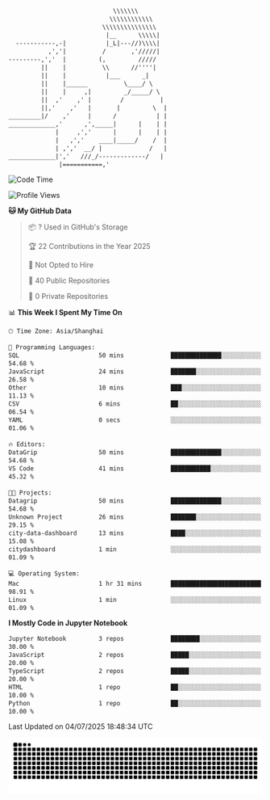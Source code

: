```
                             \\\\\\\
                            \\\\\\\\\\\\
                          \\\\\\\\\\\\\\\
                           |__      \\\\\|
  -----------,-|           |_L|---//)\\\\|
           ,','|          /       ,'/////|
---------,','  |         (,         /////
         ||    |          \\      //''''|
         ||    |           |___      _|
         ||    |______          \____/ \
         ||    |     ,|         _/_____/ \
         ||  ,'    ,' |        /          |
         ||,'    ,'   |       |         \  |
_________|/    ,'     |      /           | |
_____________,'      ,',_____|      |    | |
             |     ,','      |      |    | |
             |   ,','    ____|_____/    /  |
             | ,','  __/ |             /   |
_____________|','   ///_/-------------/   |
              |===========,'
```

<!--START_SECTION:waka-->
![Code Time](http://img.shields.io/badge/Code%20Time-51%20hrs%208%20mins-blue)

![Profile Views](http://img.shields.io/badge/Profile%20Views-2-blue)

**🐱 My GitHub Data** 

> 📦 ? Used in GitHub's Storage 
 > 
> 🏆 22 Contributions in the Year 2025
 > 
> 🚫 Not Opted to Hire
 > 
> 📜 40 Public Repositories 
 > 
> 🔑 0 Private Repositories 
 > 
📊 **This Week I Spent My Time On** 

```text
🕑︎ Time Zone: Asia/Shanghai

💬 Programming Languages: 
SQL                      50 mins             ██████████████░░░░░░░░░░░   54.68 % 
JavaScript               24 mins             ███████░░░░░░░░░░░░░░░░░░   26.58 % 
Other                    10 mins             ███░░░░░░░░░░░░░░░░░░░░░░   11.13 % 
CSV                      6 mins              ██░░░░░░░░░░░░░░░░░░░░░░░   06.54 % 
YAML                     0 secs              ░░░░░░░░░░░░░░░░░░░░░░░░░   01.06 % 

🔥 Editors: 
DataGrip                 50 mins             ██████████████░░░░░░░░░░░   54.68 % 
VS Code                  41 mins             ███████████░░░░░░░░░░░░░░   45.32 % 

🐱‍💻 Projects: 
Datagrip                 50 mins             ██████████████░░░░░░░░░░░   54.68 % 
Unknown Project          26 mins             ███████░░░░░░░░░░░░░░░░░░   29.15 % 
city-data-dashboard      13 mins             ████░░░░░░░░░░░░░░░░░░░░░   15.08 % 
citydashboard            1 min               ░░░░░░░░░░░░░░░░░░░░░░░░░   01.09 % 

💻 Operating System: 
Mac                      1 hr 31 mins        █████████████████████████   98.91 % 
Linux                    1 min               ░░░░░░░░░░░░░░░░░░░░░░░░░   01.09 % 
```

**I Mostly Code in Jupyter Notebook** 

```text
Jupyter Notebook         3 repos             ████████░░░░░░░░░░░░░░░░░   30.00 % 
JavaScript               2 repos             █████░░░░░░░░░░░░░░░░░░░░   20.00 % 
TypeScript               2 repos             █████░░░░░░░░░░░░░░░░░░░░   20.00 % 
HTML                     1 repo              ██░░░░░░░░░░░░░░░░░░░░░░░   10.00 % 
Python                   1 repo              ██░░░░░░░░░░░░░░░░░░░░░░░   10.00 % 
```




 Last Updated on 04/07/2025 18:48:34 UTC
<!--END_SECTION:waka-->

<picture>
  <source media="(prefers-color-scheme: dark)" srcset="https://raw.githubusercontent.com/yuemanly/yuemanly/output/github-contribution-grid-snake-dark.svg" />
  <source media="(prefers-color-scheme: light)" srcset="https://raw.githubusercontent.com/yuemanly/yuemanly/output/github-contribution-grid-snake.svg" />
  <img alt="github-snake" src="https://raw.githubusercontent.com/yuemanly/yuemanly/output/github-contribution-grid-snake.svg" />
</picture>
<!--
**yuemanly/yuemanly** is a ✨ _special_ ✨ repository because its `README.md` (this file) appears on your GitHub profile.

Here are some ideas to get you started:

- 🔭 I’m currently working on ...
- 🌱 I’m currently learning ...
- 👯 I’m looking to collaborate on ...
- 🤔 I’m looking for help with ...
- 💬 Ask me about ...
- 📫 How to reach me: ...
- 😄 Pronouns: ...
- ⚡ Fun fact: ...
-->

